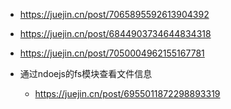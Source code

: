 - https://juejin.cn/post/7065895592613904392
- https://juejin.cn/post/6844903734644834318
- https://juejin.cn/post/7050004962155167781

- 通过ndoejs的fs模块查看文件信息
  - https://juejin.cn/post/6955011872298893319